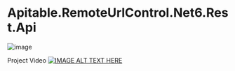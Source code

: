 # Apitable.RemoteUrlControl.Net6.Rest.Api

![image](https://user-images.githubusercontent.com/16664425/236913787-103ec6ec-8ea0-4acf-a17f-5b114e13c206.png)

Project Video
[![IMAGE ALT TEXT HERE](https://img.youtube.com/vi/SbFo7gJ8-Ww/0.jpg)](https://www.youtube.com/watch?v=SbFo7gJ8-Ww)

